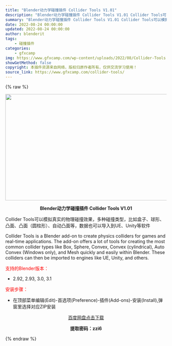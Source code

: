 ```yaml
---
title: "Blender动力学碰撞插件 Collider Tools V1.01"
description: "Blender动力学碰撞插件 Collider Tools V1.01 Collider Tools可以模拟真实的物理碰撞效果，多种碰撞类型，比如盒子、球形、凸面、凸面（圆柱形）、自动凸面等，数据也可..."
summary: "Blender动力学碰撞插件 Collider Tools V1.01 Collider Tools可以模拟真实的物理碰撞效果，多种碰撞类型，比如盒子、球形、凸面、凸面（圆柱形）、自动凸面等，数据也可..."
date: 2022-08-24 00:00:00
updated: 2022-08-24 00:00:00
author: blenderit
tags: 
    - 碰撞插件
categories:
    - gfxcamp
img: https://www.gfxcamp.com/wp-content/uploads/2022/08/Collider-Tools.jpg
showGetMethod: false
copyright: 本插件资源来自网络，版权归原作者所有，仅供交流学习使用！
source_link: https://www.gfxcamp.com/collider-tools/
---
```


{% raw %}
<div><p><img decoding="async" class="aligncenter size-full wp-image-106341" src="https://www.gfxcamp.com/wp-content/uploads/2022/08/Collider-Tools.jpg" data-src="https://www.gfxcamp.com/wp-content/uploads/2022/08/Collider-Tools.jpg" alt="" width="590" height="331" data-srcset="https://www.gfxcamp.com/wp-content/uploads/2022/08/Collider-Tools.jpg 590w, https://www.gfxcamp.com/wp-content/uploads/2022/08/Collider-Tools-150x84.jpg 150w" data-sizes="(max-width: 590px) 100vw, 590px"></p><p style="text-align: center;"><strong>Blender动力学碰撞插件 Collider Tools V1.01</strong></p><p>Collider Tools可以模拟真实的物理碰撞效果，多种碰撞类型，比如盒子、球形、凸面、凸面（圆柱形）、自动凸面等，数据也可以导入到UE、Unity等软件</p><p style="text-align: left;">Collider Tools is a Blender add-on to create physics colliders for games and real-time applications. The add-on offers a lot of tools for creating the most common collider types like Box, Sphere, Convex, Convex (cylindrical), Auto Convex (Windows only), and Mesh quickly and easily within Blender. These colliders can then be imported to engines like UE, Unity, and others.</p><p style="text-align: left;"><span style="color: #ff0000;">支持的Blender版本：</span></p><ul>
<li style="text-align: left;">2.92, 2.93, 3.0, 3.1</li>
</ul><p style="text-align: left;"><span style="color: #ff0000;">安装步骤：</span></p><ul>
<li style="text-align: left;">在顶部菜单编辑(Edit)-首选项(Preference)-插件(Add-ons)-安装(Install),弹窗里选择对应ZIP安装</li>
</ul><p style="text-align: center;"><a class="maxbutton-3 maxbutton maxbutton-baidu" target="_blank" rel="noopener" href="https://pan.baidu.com/s/1E7lTzvXq6OkpJq9q9EKIAA?pwd=zzi6"><span class="mb-text">百度网盘点击下载</span></a></p><p style="text-align: center;"><strong>提取密码：zzi6</strong></p></div>
<div style="display: none">gfxcamp</div>
{% endraw %}
